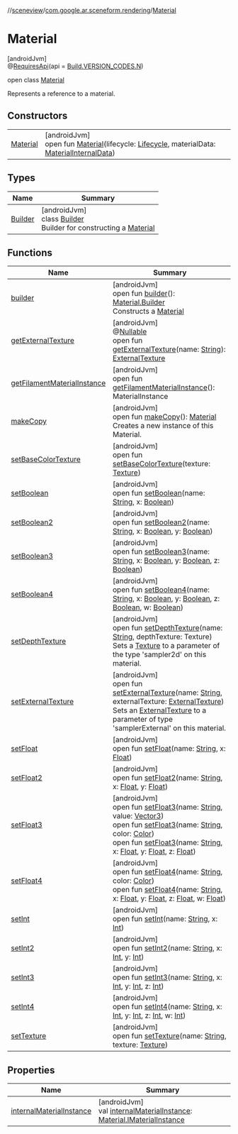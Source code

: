 //[sceneview](../../../index.md)/[com.google.ar.sceneform.rendering](../index.md)/[Material](index.md)

# Material

[androidJvm]\
@[RequiresApi](https://developer.android.com/reference/kotlin/androidx/annotation/RequiresApi.html)(api = [Build.VERSION_CODES.N](https://developer.android.com/reference/kotlin/android/os/Build.VERSION_CODES.html))

open class [Material](index.md)

Represents a reference to a material.

## Constructors

| | |
|---|---|
| [Material](-material.md) | [androidJvm]<br>open fun [Material](-material.md)(lifecycle: [Lifecycle](https://developer.android.com/reference/kotlin/androidx/lifecycle/Lifecycle.html), materialData: [MaterialInternalData](../-material-internal-data/index.md)) |

## Types

| Name | Summary |
|---|---|
| [Builder](-builder/index.md) | [androidJvm]<br>class [Builder](-builder/index.md)<br>Builder for constructing a [Material](index.md) |

## Functions

| Name | Summary |
|---|---|
| [builder](builder.md) | [androidJvm]<br>open fun [builder](builder.md)(): [Material.Builder](-builder/index.md)<br>Constructs a [Material](index.md) |
| [getExternalTexture](get-external-texture.md) | [androidJvm]<br>@[Nullable](https://developer.android.com/reference/kotlin/androidx/annotation/Nullable.html)<br>open fun [getExternalTexture](get-external-texture.md)(name: [String](https://developer.android.com/reference/kotlin/java/lang/String.html)): [ExternalTexture](../-external-texture/index.md) |
| [getFilamentMaterialInstance](get-filament-material-instance.md) | [androidJvm]<br>open fun [getFilamentMaterialInstance](get-filament-material-instance.md)(): MaterialInstance |
| [makeCopy](make-copy.md) | [androidJvm]<br>open fun [makeCopy](make-copy.md)(): [Material](index.md)<br>Creates a new instance of this Material. |
| [setBaseColorTexture](set-base-color-texture.md) | [androidJvm]<br>open fun [setBaseColorTexture](set-base-color-texture.md)(texture: [Texture](../-texture/index.md)) |
| [setBoolean](set-boolean.md) | [androidJvm]<br>open fun [setBoolean](set-boolean.md)(name: [String](https://developer.android.com/reference/kotlin/java/lang/String.html), x: [Boolean](https://kotlinlang.org/api/latest/jvm/stdlib/kotlin/-boolean/index.html)) |
| [setBoolean2](set-boolean2.md) | [androidJvm]<br>open fun [setBoolean2](set-boolean2.md)(name: [String](https://developer.android.com/reference/kotlin/java/lang/String.html), x: [Boolean](https://kotlinlang.org/api/latest/jvm/stdlib/kotlin/-boolean/index.html), y: [Boolean](https://kotlinlang.org/api/latest/jvm/stdlib/kotlin/-boolean/index.html)) |
| [setBoolean3](set-boolean3.md) | [androidJvm]<br>open fun [setBoolean3](set-boolean3.md)(name: [String](https://developer.android.com/reference/kotlin/java/lang/String.html), x: [Boolean](https://kotlinlang.org/api/latest/jvm/stdlib/kotlin/-boolean/index.html), y: [Boolean](https://kotlinlang.org/api/latest/jvm/stdlib/kotlin/-boolean/index.html), z: [Boolean](https://kotlinlang.org/api/latest/jvm/stdlib/kotlin/-boolean/index.html)) |
| [setBoolean4](set-boolean4.md) | [androidJvm]<br>open fun [setBoolean4](set-boolean4.md)(name: [String](https://developer.android.com/reference/kotlin/java/lang/String.html), x: [Boolean](https://kotlinlang.org/api/latest/jvm/stdlib/kotlin/-boolean/index.html), y: [Boolean](https://kotlinlang.org/api/latest/jvm/stdlib/kotlin/-boolean/index.html), z: [Boolean](https://kotlinlang.org/api/latest/jvm/stdlib/kotlin/-boolean/index.html), w: [Boolean](https://kotlinlang.org/api/latest/jvm/stdlib/kotlin/-boolean/index.html)) |
| [setDepthTexture](set-depth-texture.md) | [androidJvm]<br>open fun [setDepthTexture](set-depth-texture.md)(name: [String](https://developer.android.com/reference/kotlin/java/lang/String.html), depthTexture: Texture)<br>    Sets a [Texture](../-texture/index.md) to a parameter of the type 'sampler2d' on this material. |
| [setExternalTexture](set-external-texture.md) | [androidJvm]<br>open fun [setExternalTexture](set-external-texture.md)(name: [String](https://developer.android.com/reference/kotlin/java/lang/String.html), externalTexture: [ExternalTexture](../-external-texture/index.md))<br>Sets an [ExternalTexture](../-external-texture/index.md) to a parameter of type 'samplerExternal' on this material. |
| [setFloat](set-float.md) | [androidJvm]<br>open fun [setFloat](set-float.md)(name: [String](https://developer.android.com/reference/kotlin/java/lang/String.html), x: [Float](https://kotlinlang.org/api/latest/jvm/stdlib/kotlin/-float/index.html)) |
| [setFloat2](set-float2.md) | [androidJvm]<br>open fun [setFloat2](set-float2.md)(name: [String](https://developer.android.com/reference/kotlin/java/lang/String.html), x: [Float](https://kotlinlang.org/api/latest/jvm/stdlib/kotlin/-float/index.html), y: [Float](https://kotlinlang.org/api/latest/jvm/stdlib/kotlin/-float/index.html)) |
| [setFloat3](set-float3.md) | [androidJvm]<br>open fun [setFloat3](set-float3.md)(name: [String](https://developer.android.com/reference/kotlin/java/lang/String.html), value: [Vector3](../../com.google.ar.sceneform.math/-vector3/index.md))<br>open fun [setFloat3](set-float3.md)(name: [String](https://developer.android.com/reference/kotlin/java/lang/String.html), color: [Color](../-color/index.md))<br>open fun [setFloat3](set-float3.md)(name: [String](https://developer.android.com/reference/kotlin/java/lang/String.html), x: [Float](https://kotlinlang.org/api/latest/jvm/stdlib/kotlin/-float/index.html), y: [Float](https://kotlinlang.org/api/latest/jvm/stdlib/kotlin/-float/index.html), z: [Float](https://kotlinlang.org/api/latest/jvm/stdlib/kotlin/-float/index.html)) |
| [setFloat4](set-float4.md) | [androidJvm]<br>open fun [setFloat4](set-float4.md)(name: [String](https://developer.android.com/reference/kotlin/java/lang/String.html), color: [Color](../-color/index.md))<br>open fun [setFloat4](set-float4.md)(name: [String](https://developer.android.com/reference/kotlin/java/lang/String.html), x: [Float](https://kotlinlang.org/api/latest/jvm/stdlib/kotlin/-float/index.html), y: [Float](https://kotlinlang.org/api/latest/jvm/stdlib/kotlin/-float/index.html), z: [Float](https://kotlinlang.org/api/latest/jvm/stdlib/kotlin/-float/index.html), w: [Float](https://kotlinlang.org/api/latest/jvm/stdlib/kotlin/-float/index.html)) |
| [setInt](set-int.md) | [androidJvm]<br>open fun [setInt](set-int.md)(name: [String](https://developer.android.com/reference/kotlin/java/lang/String.html), x: [Int](https://kotlinlang.org/api/latest/jvm/stdlib/kotlin/-int/index.html)) |
| [setInt2](set-int2.md) | [androidJvm]<br>open fun [setInt2](set-int2.md)(name: [String](https://developer.android.com/reference/kotlin/java/lang/String.html), x: [Int](https://kotlinlang.org/api/latest/jvm/stdlib/kotlin/-int/index.html), y: [Int](https://kotlinlang.org/api/latest/jvm/stdlib/kotlin/-int/index.html)) |
| [setInt3](set-int3.md) | [androidJvm]<br>open fun [setInt3](set-int3.md)(name: [String](https://developer.android.com/reference/kotlin/java/lang/String.html), x: [Int](https://kotlinlang.org/api/latest/jvm/stdlib/kotlin/-int/index.html), y: [Int](https://kotlinlang.org/api/latest/jvm/stdlib/kotlin/-int/index.html), z: [Int](https://kotlinlang.org/api/latest/jvm/stdlib/kotlin/-int/index.html)) |
| [setInt4](set-int4.md) | [androidJvm]<br>open fun [setInt4](set-int4.md)(name: [String](https://developer.android.com/reference/kotlin/java/lang/String.html), x: [Int](https://kotlinlang.org/api/latest/jvm/stdlib/kotlin/-int/index.html), y: [Int](https://kotlinlang.org/api/latest/jvm/stdlib/kotlin/-int/index.html), z: [Int](https://kotlinlang.org/api/latest/jvm/stdlib/kotlin/-int/index.html), w: [Int](https://kotlinlang.org/api/latest/jvm/stdlib/kotlin/-int/index.html)) |
| [setTexture](set-texture.md) | [androidJvm]<br>open fun [setTexture](set-texture.md)(name: [String](https://developer.android.com/reference/kotlin/java/lang/String.html), texture: [Texture](../-texture/index.md)) |

## Properties

| Name | Summary |
|---|---|
| [internalMaterialInstance](internal-material-instance.md) | [androidJvm]<br>val [internalMaterialInstance](internal-material-instance.md): [Material.IMaterialInstance](../../../../arsceneview/com.google.ar.sceneform.rendering/-material/-i-material-instance/index.md) |
